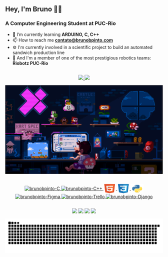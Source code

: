 ## Hey, I'm Bruno 👋🏼
### A Computer Engineering Student at PUC-Rio
- 🌱 I’m currently learning **ARDUINO, C, C++**
- 📫 How to reach me **contato@brunobpinto.com**
- ⚙ I'm currently involved in a scientific project to build an automated sandwich production line
- 🦾 And I'm a member of one of the most prestigious robotics teams: **Riobotz PUC-Rio**

   
##  

<div align="center">
  <a href="https://github.com/brunobpinto">
  <img height="180em" src="https://github-readme-stats.vercel.app/api?username=brunobpinto&show_icons=true&theme=tokyonight&include_all_commits=true&count_private=true"/>
  <img height="180em" src="https://github-readme-stats.vercel.app/api/top-langs/?username=brunobpinto&layout=compact&langs_count=7&theme=tokyonight"/>
</div>
  
  ![GIF](https://github.com/brunobpinto/brunobpinto/blob/main/bannerGithub.gif)

  ##
  
<div align="center">
  <img align="center" alt="brunobpinto-C" height="30" width="40" src="https://cdn.jsdelivr.net/gh/devicons/devicon/icons/c/c-original.svg">
  <img align="center" alt="brunobpinto-C++" height="30" width="40" src="https://cdn.jsdelivr.net/gh/devicons/devicon/icons/cplusplus/cplusplus-original.svg">
  <img align="center" alt="brunobpinto-HTML" height="30" width="40" src="https://raw.githubusercontent.com/devicons/devicon/master/icons/html5/html5-original.svg">
  <img align="center" alt="brunobpinto-CSS" height="30" width="40" src="https://raw.githubusercontent.com/devicons/devicon/master/icons/css3/css3-original.svg">
  <img align="center" alt="brunobpinto-Python" height="30" width="40" src="https://raw.githubusercontent.com/devicons/devicon/master/icons/python/python-original.svg">
  <img align="center" alt="brunobpinto-Figma" height="30" width="40" src="https://www.vectorlogo.zone/logos/figma/figma-icon.svg">
  <img align="center" alt="brunobpinto-Trello" height="30" width="40" src="https://cdn.jsdelivr.net/gh/devicons/devicon/icons/trello/trello-plain.svg">
  <img align="center" alt="brunobpinto-Django" height="30" width="40" src="https://cdn.worldvectorlogo.com/logos/django.svg">
 

 
  ##

  <a href="mailto:contato@brunobpinto.com" target="blank"><img src="https://img.shields.io/badge/Gmail-D14836?style=for-the-badge&logo=gmail&logoColor=white"></a> 
  <a href="https://www.linkedin.com/in/brunobpinto/" target="blank"><img src="https://img.shields.io/badge/-LinkedIn-%230077B5?style=for-the-badge&logo=linkedin&logoColor=white" target="_blank"></a> 
  <a href="https://instagram.com/brunobpinto_" target="blank"><img src="https://img.shields.io/badge/-Instagram-%23E4405F?style=for-the-badge&logo=instagram&logoColor=white" target="_blank"></a>
  <a href="https://discordapp.com/users/871216321143144518" target="blank"><img src="https://img.shields.io/badge/Discord-%235865F2.svg?style=for-the-badge&logo=discord&logoColor=white"></a> 
 
 
  ![Snake Animation](https://github.com/brunobpinto/brunobpinto/blob/main/snakeAnimation.svg)
